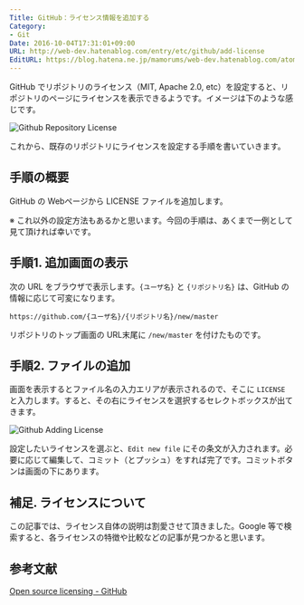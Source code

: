 ```yaml
---
Title: GitHub：ライセンス情報を追加する
Category:
- Git
Date: 2016-10-04T17:31:01+09:00
URL: http://web-dev.hatenablog.com/entry/etc/github/add-license
EditURL: https://blog.hatena.ne.jp/mamorums/web-dev.hatenablog.com/atom/entry/10328749687187754681
---
```


GitHub でリポジトリのライセンス（MIT, Apache 2.0, etc）を設定すると、リポジトリのページにライセンスを表示できるようです。イメージは下のような感じです。

![Github Repository License](http://cdn-ak.f.st-hatena.com/images/fotolife/m/mamorums/20161004/20161004163903.png?1475566759)

これから、既存のリポジトリにライセンスを設定する手順を書いていきます。


## 手順の概要
GitHub の Webページから LICENSE ファイルを追加します。

※ これ以外の設定方法もあるかと思います。今回の手順は、あくまで一例として見て頂ければ幸いです。


## 手順1. 追加画面の表示
次の URL をブラウザで表示します。`{ユーザ名}` と `{リポジトリ名}` は、GitHub の情報に応じて可変になります。

```
https://github.com/{ユーザ名}/{リポジトリ名}/new/master
```

リポジトリのトップ画面の URL末尾に `/new/master` を付けたものです。


## 手順2. ファイルの追加
画面を表示するとファイル名の入力エリアが表示されるので、そこに `LICENSE` と入力します。すると、その右にライセンスを選択するセレクトボックスが出てきます。

![Github Adding License](http://cdn-ak.f.st-hatena.com/images/fotolife/m/mamorums/20161004/20161004163904.png?1475568069)

設定したいライセンスを選ぶと、`Edit new file` にその条文が入力されます。必要に応じて編集して、コミット（とプッシュ）をすれば完了です。コミットボタンは画面の下にあります。


## 補足. ライセンスについて
この記事では、ライセンス自体の説明は割愛させて頂きました。Google 等で検索すると、各ライセンスの特徴や比較などの記事が見つかると思います。


## 参考文献
[Open source licensing - GitHub](https://help.github.com/articles/open-source-licensing/)
